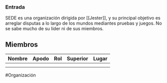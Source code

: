 ### Entrada
SEDE es una organización dirigida por [[Jester]], y su principal objetivo es arreglar disputas a lo largo de los mundos mediantes pruebas y juegos. No se sabe mucho de su líder ni de sus miembros.


## Miembros

| Nombre | Apodo | Rol | Superior | Lugar |
| ------ | ----- | --- | -------- | ----- |
|        |       |     |          |       |
|        |       |     |          |       |

#Organización